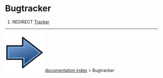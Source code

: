 # Bugtracker
1.  REDIRECT [Tracker](Tracker.md)



---
![](images/Button_right.svg) [documentation index](../README.md) > Bugtracker
